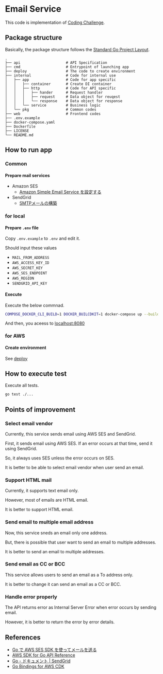 # Email Service

This code is implementation of [Coding Challenge](https://github.com/ArentInc/coding-challenge-tools/blob/master/coding_challenge.md).

## Package structure

Basically, the package structure follows the [Standard Go Project Layout](https://github.com/golang-standards/project-layout).

```
.
├── api                     # API Specification
├── cmd                     # Entrypoint of launching app
├── deploy                  # The code to create environment
├── internal                # Code for internal use
│   ├── app                 # Code for app specific
│   │   ├── container       # Create DI container
│   │   ├── http            # Code for API specific
│   │   │   ├── hander      # Request handler
│   │   │   ├── request     # Data object for reuqest
│   │   │   └── response    # Data object for response
│   │   └── service         # Business logic
│   └── pkg                 # Common codes
├── web                     # Frontend codes
├── .env.example
├── docker-compose.yaml
├── Dockerfile
├── LICENSE
└── README.md

```

## How to run app
### Common
#### Prepare mail services
* Amazon SES
  * [Amazon Simple Email Service を設定する](https://docs.aws.amazon.com/ja_jp/ses/latest/dg/setting-up.html)
* SendGrid
  * [SMTPメールの構築](https://sendgrid.kke.co.jp/docs/API_Reference/SMTP_API/building_an_smtp_email.html)

### for local
#### Prepare `.env` file

Copy `.env.example` to `.env` and edit it.

Should input these values

* `MAIL_FROM_ADDRESS`
* `AWS_ACCESS_KEY_ID`
* `AWS_SECRET_KEY`
* `AWS_SES_ENDPOINT`
* `AWS_REGION`
* `SENDGRID_API_KEY`

#### Execute 

Execute the below commnad.

```bash
COMPOSE_DOCKER_CLI_BUILD=1 DOCKER_BUILCDKIT=1 docker-compose up --build
```

And then, you aceess to [localhost:8080](http://localhost:8080)

### for AWS
#### Create environment
See [deploy](./deploy)


## How to execute test

Execute all tests.

```bash
go test ./...
```

## Points of improvement

### Select email vendor

Currently, this service sends email using AWS SES and SendGrid.

First, it sends email using AWS SES. 
If an error occurs at that time, send it using SendGrid.

So, it always uses SES unless the error occurs on SES.

It is better to be able to select email vendor when user send an email.


### Support HTML mail

Currently, it supports text email only.

However, most of emails are HTML email.

It is better to support HTML email.

### Send email to multiple email address

Now, this service sneds an email only one address.

But, there is possible that user want to send an email to multiple addresses.

It is better to send an email to multiple addresses.


### Send email as CC or BCC

This service allows users to send an email as a To address only.

It is better to change it can send an email as a CC or BCC.


### Handle error properly

The API returns error as Internal Server Error when error occurs by sending email.

However, it is better to return the error by error details.

## References

* [Go で AWS SES SDK を使ってメールを送る](https://blog.giftee.dev/2022-01-31-go-aws-ses-sdk/)
* [AWS SDK for Go API Reference](https://docs.aws.amazon.com/sdk-for-go/api/service/sesv2/)
* [Go - ドキュメント | SendGrid](https://sendgrid.kke.co.jp/docs/Integrate/Code_Examples/v3_Mail/go.html)
* [Go Bindings for AWS CDK](https://github.com/aws/aws-cdk-go)